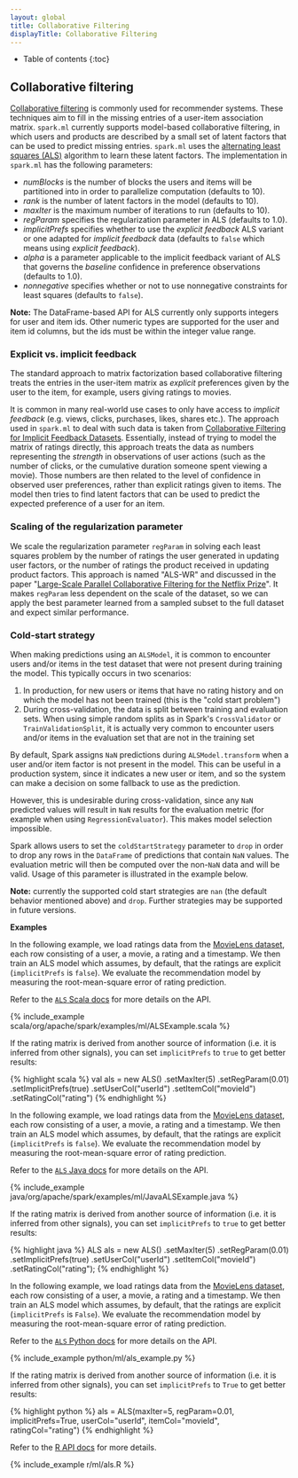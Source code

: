 ```yaml
---
layout: global
title: Collaborative Filtering
displayTitle: Collaborative Filtering
---
```


* Table of contents
{:toc}

## Collaborative filtering 

[Collaborative filtering](http://en.wikipedia.org/wiki/Recommender_system#Collaborative_filtering)
is commonly used for recommender systems.  These techniques aim to fill in the
missing entries of a user-item association matrix.  `spark.ml` currently supports
model-based collaborative filtering, in which users and products are described
by a small set of latent factors that can be used to predict missing entries.
`spark.ml` uses the [alternating least squares
(ALS)](http://dl.acm.org/citation.cfm?id=1608614)
algorithm to learn these latent factors. The implementation in `spark.ml` has the
following parameters:

* *numBlocks* is the number of blocks the users and items will be partitioned into in order to parallelize computation (defaults to 10).
* *rank* is the number of latent factors in the model (defaults to 10).
* *maxIter* is the maximum number of iterations to run (defaults to 10).
* *regParam* specifies the regularization parameter in ALS (defaults to 1.0).
* *implicitPrefs* specifies whether to use the *explicit feedback* ALS variant or one adapted for
  *implicit feedback* data (defaults to `false` which means using *explicit feedback*).
* *alpha* is a parameter applicable to the implicit feedback variant of ALS that governs the
  *baseline* confidence in preference observations (defaults to 1.0).
* *nonnegative* specifies whether or not to use nonnegative constraints for least squares (defaults to `false`).

**Note:** The DataFrame-based API for ALS currently only supports integers for user and item ids.
Other numeric types are supported for the user and item id columns, 
but the ids must be within the integer value range. 

### Explicit vs. implicit feedback

The standard approach to matrix factorization based collaborative filtering treats 
the entries in the user-item matrix as *explicit* preferences given by the user to the item,
for example, users giving ratings to movies.

It is common in many real-world use cases to only have access to *implicit feedback* (e.g. views,
clicks, purchases, likes, shares etc.). The approach used in `spark.ml` to deal with such data is taken
from [Collaborative Filtering for Implicit Feedback Datasets](http://dx.doi.org/10.1109/ICDM.2008.22).
Essentially, instead of trying to model the matrix of ratings directly, this approach treats the data
as numbers representing the *strength* in observations of user actions (such as the number of clicks,
or the cumulative duration someone spent viewing a movie). Those numbers are then related to the level of
confidence in observed user preferences, rather than explicit ratings given to items. The model
then tries to find latent factors that can be used to predict the expected preference of a user for
an item.

### Scaling of the regularization parameter

We scale the regularization parameter `regParam` in solving each least squares problem by
the number of ratings the user generated in updating user factors,
or the number of ratings the product received in updating product factors.
This approach is named "ALS-WR" and discussed in the paper
"[Large-Scale Parallel Collaborative Filtering for the Netflix Prize](http://dx.doi.org/10.1007/978-3-540-68880-8_32)".
It makes `regParam` less dependent on the scale of the dataset, so we can apply the
best parameter learned from a sampled subset to the full dataset and expect similar performance.

### Cold-start strategy

When making predictions using an `ALSModel`, it is common to encounter users and/or items in the 
test dataset that were not present during training the model. This typically occurs in two 
scenarios:

1. In production, for new users or items that have no rating history and on which the model has not 
been trained (this is the "cold start problem")
2. During cross-validation, the data is split between training and evaluation sets. When using 
simple random splits as in Spark's `CrossValidator` or `TrainValidationSplit`, it is actually 
very common to encounter users and/or items in the evaluation set that are not in the training set

By default, Spark assigns `NaN` predictions during `ALSModel.transform` when a user and/or item 
factor is not present in the model. This can be useful in a production system, since it indicates 
a new user or item, and so the system can make a decision on some fallback to use as the prediction.

However, this is undesirable during cross-validation, since any `NaN` predicted values will result
in `NaN` results for the evaluation metric (for example when using `RegressionEvaluator`).
This makes model selection impossible.

Spark allows users to set the `coldStartStrategy` parameter
to `drop` in order to drop any rows in the `DataFrame` of predictions that contain `NaN` values. 
The evaluation metric will then be computed over the non-`NaN` data and will be valid. 
Usage of this parameter is illustrated in the example below.

**Note:** currently the supported cold start strategies are `nan` (the default behavior mentioned 
above) and `drop`. Further strategies may be supported in future versions.

**Examples**

<div class="codetabs">
<div data-lang="scala" markdown="1">

In the following example, we load ratings data from the
[MovieLens dataset](http://grouplens.org/datasets/movielens/), each row
consisting of a user, a movie, a rating and a timestamp.
We then train an ALS model which assumes, by default, that the ratings are
explicit (`implicitPrefs` is `false`).
We evaluate the recommendation model by measuring the root-mean-square error of
rating prediction.

Refer to the [`ALS` Scala docs](api/scala/index.html#org.apache.spark.ml.recommendation.ALS)
for more details on the API.

{% include_example scala/org/apache/spark/examples/ml/ALSExample.scala %}

If the rating matrix is derived from another source of information (i.e. it is
inferred from other signals), you can set `implicitPrefs` to `true` to get
better results:

{% highlight scala %}
val als = new ALS()
  .setMaxIter(5)
  .setRegParam(0.01)
  .setImplicitPrefs(true)
  .setUserCol("userId")
  .setItemCol("movieId")
  .setRatingCol("rating")
{% endhighlight %}

</div>

<div data-lang="java" markdown="1">

In the following example, we load ratings data from the
[MovieLens dataset](http://grouplens.org/datasets/movielens/), each row
consisting of a user, a movie, a rating and a timestamp.
We then train an ALS model which assumes, by default, that the ratings are
explicit (`implicitPrefs` is `false`).
We evaluate the recommendation model by measuring the root-mean-square error of
rating prediction.

Refer to the [`ALS` Java docs](api/java/org/apache/spark/ml/recommendation/ALS.html)
for more details on the API.

{% include_example java/org/apache/spark/examples/ml/JavaALSExample.java %}

If the rating matrix is derived from another source of information (i.e. it is
inferred from other signals), you can set `implicitPrefs` to `true` to get
better results:

{% highlight java %}
ALS als = new ALS()
  .setMaxIter(5)
  .setRegParam(0.01)
  .setImplicitPrefs(true)
  .setUserCol("userId")
  .setItemCol("movieId")
  .setRatingCol("rating");
{% endhighlight %}

</div>

<div data-lang="python" markdown="1">

In the following example, we load ratings data from the
[MovieLens dataset](http://grouplens.org/datasets/movielens/), each row
consisting of a user, a movie, a rating and a timestamp.
We then train an ALS model which assumes, by default, that the ratings are
explicit (`implicitPrefs` is `False`).
We evaluate the recommendation model by measuring the root-mean-square error of
rating prediction.

Refer to the [`ALS` Python docs](api/python/pyspark.ml.html#pyspark.ml.recommendation.ALS)
for more details on the API.

{% include_example python/ml/als_example.py %}

If the rating matrix is derived from another source of information (i.e. it is
inferred from other signals), you can set `implicitPrefs` to `True` to get
better results:

{% highlight python %}
als = ALS(maxIter=5, regParam=0.01, implicitPrefs=True,
          userCol="userId", itemCol="movieId", ratingCol="rating")
{% endhighlight %}

</div>

<div data-lang="r" markdown="1">

Refer to the [R API docs](api/R/spark.als.html) for more details.

{% include_example r/ml/als.R %}
</div>

</div>
